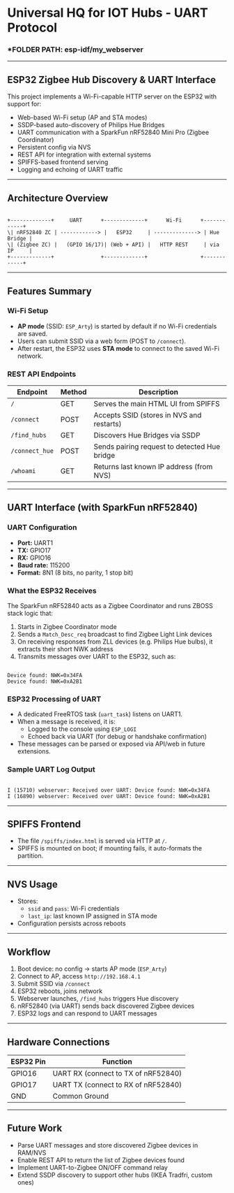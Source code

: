 # Universal HQ for IOT Hubs - UART Protocol
### ***FOLDER PATH: esp-idf/my_webserver**
---

## ESP32 Zigbee Hub Discovery & UART Interface

This project implements a Wi-Fi-capable HTTP server on the ESP32 with support for:

- Web-based Wi-Fi setup (AP and STA modes)
- SSDP-based auto-discovery of Philips Hue Bridges
- UART communication with a SparkFun nRF52840 Mini Pro (Zigbee Coordinator)
- Persistent config via NVS
- REST API for integration with external systems
- SPIFFS-based frontend serving
- Logging and echoing of UART traffic

---

## Architecture Overview

```

+-------------+     UART      +-------------+      Wi-Fi      +------------+
\| nRF52840 ZC | ------------> |   ESP32     | --------------> | Hue Bridge |
\| (Zigbee ZC) |   (GPIO 16/17)| (Web + API) |   HTTP REST     | via IP     |
+-------------+               +-------------+                 +------------+

```

---

## Features Summary

### Wi-Fi Setup

- **AP mode** (SSID: `ESP_Arty`) is started by default if no Wi-Fi credentials are saved.
- Users can submit SSID via a web form (POST to `/connect`).
- After restart, the ESP32 uses **STA mode** to connect to the saved Wi-Fi network.

### REST API Endpoints

| Endpoint        | Method | Description                                  |
|-----------------|--------|----------------------------------------------|
| `/`             | GET    | Serves the main HTML UI from SPIFFS          |
| `/connect`      | POST   | Accepts SSID (stores in NVS and restarts)    |
| `/find_hubs`    | GET    | Discovers Hue Bridges via SSDP               |
| `/connect_hue`  | POST   | Sends pairing request to detected Hue bridge |
| `/whoami`       | GET    | Returns last known IP address (from NVS)     |

---

## UART Interface (with SparkFun nRF52840)

### UART Configuration

- **Port:** UART1  
- **TX:** GPIO17  
- **RX:** GPIO16  
- **Baud rate:** 115200  
- **Format:** 8N1 (8 bits, no parity, 1 stop bit)

### What the ESP32 Receives

The SparkFun nRF52840 acts as a Zigbee Coordinator and runs ZBOSS stack logic that:

1. Starts in Zigbee Coordinator mode
2. Sends a `Match_Desc_req` broadcast to find Zigbee Light Link devices
3. On receiving responses from ZLL devices (e.g. Philips Hue bulbs), it extracts their short NWK address
4. Transmits messages over UART to the ESP32, such as:

```

Device found: NWK=0x34FA
Device found: NWK=0xA2B1

```

### ESP32 Processing of UART

- A dedicated FreeRTOS task (`uart_task`) listens on UART1.
- When a message is received, it is:
  - Logged to the console using `ESP_LOGI`
  - Echoed back via UART (for debug or handshake confirmation)
- These messages can be parsed or exposed via API/web in future extensions.

### Sample UART Log Output

```

I (15710) webserver: Received over UART: Device found: NWK=0x34FA
I (16890) webserver: Received over UART: Device found: NWK=0xA2B1

```

---

## SPIFFS Frontend

- The file `/spiffs/index.html` is served via HTTP at `/`.
- SPIFFS is mounted on boot; if mounting fails, it auto-formats the partition.

---

## NVS Usage

- Stores:
  - `ssid` and `pass`: Wi-Fi credentials
  - `last_ip`: last known IP assigned in STA mode
- Configuration persists across reboots

---

## Workflow

1. Boot device: no config → starts AP mode (`ESP_Arty`)
2. Connect to AP, access `http://192.168.4.1`
3. Submit SSID via `/connect`
4. ESP32 reboots, joins network
5. Webserver launches, `/find_hubs` triggers Hue discovery
6. nRF52840 (via UART) sends back discovered Zigbee devices
7. ESP32 logs and can respond to UART messages

---

## Hardware Connections

| ESP32 Pin | Function        |
|-----------|-----------------|
| GPIO16    | UART RX (connect to TX of nRF52840) |
| GPIO17    | UART TX (connect to RX of nRF52840) |
| GND       | Common Ground   |

---

## Future Work

- Parse UART messages and store discovered Zigbee devices in RAM/NVS
- Enable REST API to return the list of Zigbee devices found
- Implement UART-to-Zigbee ON/OFF command relay
- Extend SSDP discovery to support other hubs (IKEA Tradfri, custom ones)

 